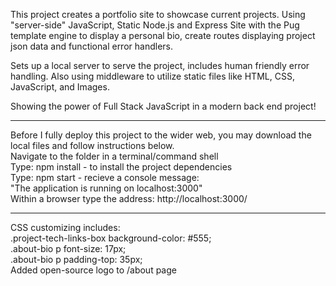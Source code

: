 This project creates a portfolio site to showcase current projects. Using "server-side" JavaScript, Static Node.js and Express Site with the Pug template engine to display a personal bio, create routes displaying project json data and functional error handlers.

Sets up a local server to serve the project, includes human friendly error handling. Also using middleware to utilize static files like HTML, CSS, JavaScript, and Images.

Showing the power of Full Stack JavaScript in a modern back end project!

***
Before I fully deploy this project to the wider web, you may download the local files and follow instructions below.  
  Navigate to the folder in a terminal/command shell  
  Type: npm install   - to install the project dependencies  
  Type: npm start     - recieve a console message:  
        "The application is running on localhost:3000"  
  Within a browser type the address: http://localhost:3000/
***

CSS customizing includes:  
.project-tech-links-box background-color: #555;  
.about-bio p font-size: 17px;  
.about-bio p padding-top: 35px;  
Added open-source logo to /about page

